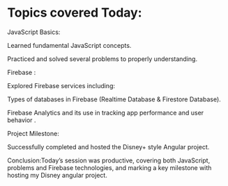 # Topics covered Today:



JavaScript Basics:

Learned fundamental JavaScript concepts.

Practiced and solved several problems to properly understanding.

Firebase :

Explored Firebase services including:

Types of databases in Firebase (Realtime Database & Firestore Database).

Firebase Analytics and its use in tracking app performance and user behavior .

Project Milestone:

Successfully completed and hosted the Disney+ style Angular project.

Conclusion:Today’s session was productive, covering both JavaScript, problems and Firebase technologies, and marking a key milestone with  hosting my Disney angular project.
